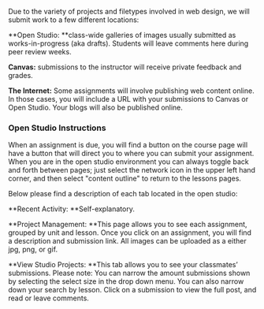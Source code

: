 Due to the variety of projects and filetypes involved in web design, we will submit work to a few different locations:

**Open Studio: **class-wide galleries of images usually submitted as works-in-progress \(aka drafts\). Students will leave comments here during peer review weeks.

**Canvas:** submissions to the instructor will receive private feedback and grades.

**The Internet:** Some assignments will involve publishing web content online. In those cases, you will include a URL with your submissions to Canvas or Open Studio. Your blogs will also be published online.

### Open Studio Instructions

When an assignment is due, you will find a button on the course page will have a button that will direct you to where you can submit your assignment. When you are in the open studio environment you can always toggle back and forth between pages; just select the network icon in the upper left hand corner, and then select "content outline" to return to the lessons pages.

Below please find a description of each tab located in the open studio:

**Recent Activity: **Self-explanatory.

**Project Management: **This page allows you to see each assignment, grouped by unit and lesson. Once you click on an assignment, you will find a description and submission link. All images can be uploaded as a either jpg, png, or gif.

**View Studio Projects: **This tab allows you to see your classmates’ submissions. Please note: You can narrow the amount submissions shown by selecting the select size in the drop down menu. You can also narrow down your search by lesson. Click on a submission to view the full post, and read or leave comments.

